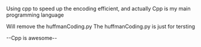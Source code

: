 Using cpp to speed up the encoding efficient, and actually Cpp is my main programming language

Will remove the huffmanCoding.py
The huffmanCoding.py is just for tersting

--Cpp is awesome--